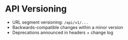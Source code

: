# API Versioning

- URL segment versioning: `/api/v1/...`
- Backwards-compatible changes within a minor version
- Deprecations announced in headers + change log

